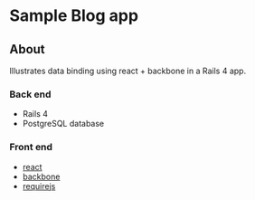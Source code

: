 # Sample Blog app

## About

Illustrates data binding using react + backbone in a Rails 4 app.

### Back end

- Rails 4
- PostgreSQL database

### Front end

- [react](http://facebook.github.io/react/)
- [backbone](http://backbonejs.org/)
- [requirejs](http://requirejs.org/)
